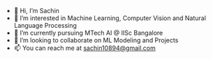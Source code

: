 - 👋 Hi, I’m Sachin
- 👀 I’m interested in Machine Learning, Computer Vision and Natural Language Processing
- 🌱 I’m currently pursuing MTech AI @ IISc Bangalore
- 💞️ I’m looking to collaborate on ML Modeling and Projects
- 📫 You can reach me at sachin10894@gmail.com

<!---
sachin10894/sachin10894 is a ✨ special ✨ repository because its `README.md` (this file) appears on your GitHub profile.
You can click the Preview link to take a look at your changes.
--->
